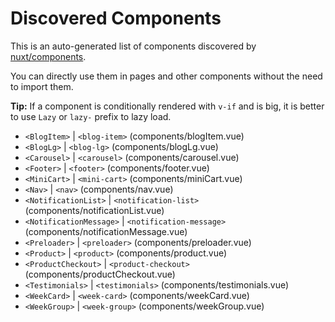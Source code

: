# Discovered Components

This is an auto-generated list of components discovered by [nuxt/components](https://github.com/nuxt/components).

You can directly use them in pages and other components without the need to import them.

**Tip:** If a component is conditionally rendered with `v-if` and is big, it is better to use `Lazy` or `lazy-` prefix to lazy load.

- `<BlogItem>` | `<blog-item>` (components/blogItem.vue)
- `<BlogLg>` | `<blog-lg>` (components/blogLg.vue)
- `<Carousel>` | `<carousel>` (components/carousel.vue)
- `<Footer>` | `<footer>` (components/footer.vue)
- `<MiniCart>` | `<mini-cart>` (components/miniCart.vue)
- `<Nav>` | `<nav>` (components/nav.vue)
- `<NotificationList>` | `<notification-list>` (components/notificationList.vue)
- `<NotificationMessage>` | `<notification-message>` (components/notificationMessage.vue)
- `<Preloader>` | `<preloader>` (components/preloader.vue)
- `<Product>` | `<product>` (components/product.vue)
- `<ProductCheckout>` | `<product-checkout>` (components/productCheckout.vue)
- `<Testimonials>` | `<testimonials>` (components/testimonials.vue)
- `<WeekCard>` | `<week-card>` (components/weekCard.vue)
- `<WeekGroup>` | `<week-group>` (components/weekGroup.vue)
